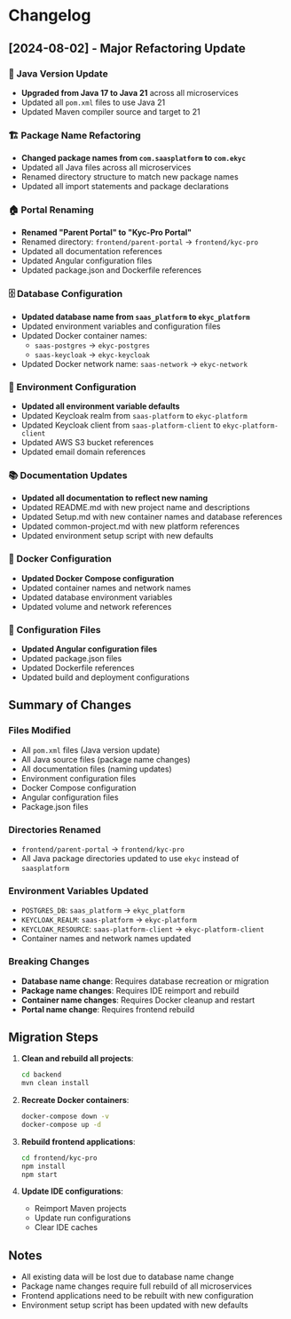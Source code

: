 # Changelog

## [2024-08-02] - Major Refactoring Update

### 🔄 Java Version Update
- **Upgraded from Java 17 to Java 21** across all microservices
- Updated all `pom.xml` files to use Java 21
- Updated Maven compiler source and target to 21

### 🏗️ Package Name Refactoring
- **Changed package names from `com.saasplatform` to `com.ekyc`**
- Updated all Java files across all microservices
- Renamed directory structure to match new package names
- Updated all import statements and package declarations

### 🏠 Portal Renaming
- **Renamed "Parent Portal" to "Kyc-Pro Portal"**
- Renamed directory: `frontend/parent-portal` → `frontend/kyc-pro`
- Updated all documentation references
- Updated Angular configuration files
- Updated package.json and Dockerfile references

### 🗄️ Database Configuration
- **Updated database name from `saas_platform` to `ekyc_platform`**
- Updated environment variables and configuration files
- Updated Docker container names:
  - `saas-postgres` → `ekyc-postgres`
  - `saas-keycloak` → `ekyc-keycloak`
- Updated Docker network name: `saas-network` → `ekyc-network`

### 🔧 Environment Configuration
- **Updated all environment variable defaults**
- Updated Keycloak realm from `saas-platform` to `ekyc-platform`
- Updated Keycloak client from `saas-platform-client` to `ekyc-platform-client`
- Updated AWS S3 bucket references
- Updated email domain references

### 📚 Documentation Updates
- **Updated all documentation to reflect new naming**
- Updated README.md with new project name and descriptions
- Updated Setup.md with new container names and database references
- Updated common-project.md with new platform references
- Updated environment setup script with new defaults

### 🐳 Docker Configuration
- **Updated Docker Compose configuration**
- Updated container names and network names
- Updated database environment variables
- Updated volume and network references

### 🔄 Configuration Files
- **Updated Angular configuration files**
- Updated package.json files
- Updated Dockerfile references
- Updated build and deployment configurations

## Summary of Changes

### Files Modified
- All `pom.xml` files (Java version update)
- All Java source files (package name changes)
- All documentation files (naming updates)
- Environment configuration files
- Docker Compose configuration
- Angular configuration files
- Package.json files

### Directories Renamed
- `frontend/parent-portal` → `frontend/kyc-pro`
- All Java package directories updated to use `ekyc` instead of `saasplatform`

### Environment Variables Updated
- `POSTGRES_DB`: `saas_platform` → `ekyc_platform`
- `KEYCLOAK_REALM`: `saas-platform` → `ekyc-platform`
- `KEYCLOAK_RESOURCE`: `saas-platform-client` → `ekyc-platform-client`
- Container names and network names updated

### Breaking Changes
- **Database name change**: Requires database recreation or migration
- **Package name changes**: Requires IDE reimport and rebuild
- **Container name changes**: Requires Docker cleanup and restart
- **Portal name change**: Requires frontend rebuild

## Migration Steps

1. **Clean and rebuild all projects**:
   ```bash
   cd backend
   mvn clean install
   ```

2. **Recreate Docker containers**:
   ```bash
   docker-compose down -v
   docker-compose up -d
   ```

3. **Rebuild frontend applications**:
   ```bash
   cd frontend/kyc-pro
   npm install
   npm start
   ```

4. **Update IDE configurations**:
   - Reimport Maven projects
   - Update run configurations
   - Clear IDE caches

## Notes
- All existing data will be lost due to database name change
- Package name changes require full rebuild of all microservices
- Frontend applications need to be rebuilt with new configuration
- Environment setup script has been updated with new defaults 
